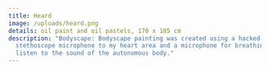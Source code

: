 ```yaml
---
title: Heard
image: /uploads/heard.png
details: oil paint and oil pastels, 170 x 185 cm
description: "Bodyscape: Bodyscape painting was created using a hacked
  stethoscope microphone to my heart area and a microphone for breathing to
  listen to the sound of the autonomous body."
---
```

